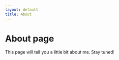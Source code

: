 ```yaml
---
layout: default
title: About
---
```

# About page

This page will tell you a little bit about me. Stay tuned!
